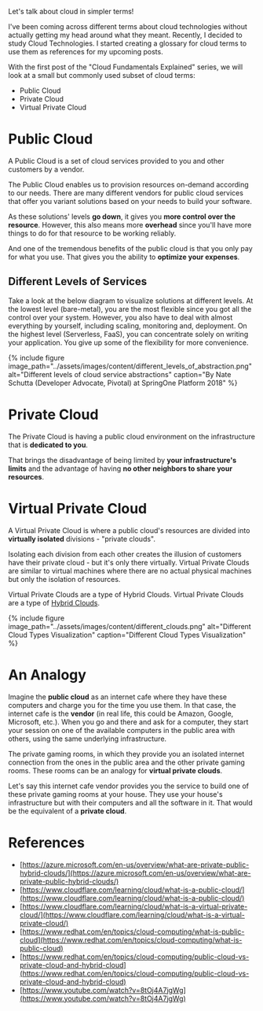 Let's talk about cloud in simpler terms!

I've been coming across different terms about cloud technologies without actually getting my head around what they meant. Recently, I decided to study Cloud Technologies. I started creating a glossary for cloud terms to use them as references for my upcoming posts.

With the first post of the "Cloud Fundamentals Explained" series, we will look at a small but commonly used subset of cloud terms:
* Public Cloud
* Private Cloud
* Virtual Private Cloud

# Public Cloud

A Public Cloud is a set of cloud services provided to you and other customers by a vendor.

The Public Cloud enables us to provision resources on-demand according to our needs. There are many different vendors for public cloud services that offer you variant solutions based on your needs to build your software.

As these solutions' levels **go down**, it gives you **more control over the resource**. However, this also means more **overhead** since you'll have more things to do for that resource to be working reliably.

And one of the tremendous benefits of the public cloud is that you only pay for what you use. That gives you the ability to **optimize your expenses**.

## Different Levels of Services

Take a look at the below diagram to visualize solutions at different levels. At the lowest level (bare-metal), you are the most flexible since you got all the control over your system. However, you also have to deal with almost everything by yourself, including scaling, monitoring and, deployment. On the highest level (Serverless, FaaS), you can concentrate solely on writing your application. You give up some of the flexibility for more convenience.


{% include figure image_path="../assets/images/content/different_levels_of_abstraction.png" alt="Different levels of cloud service abstractions" caption="By Nate Schutta (Developer Advocate, Pivotal) at SpringOne Platform 2018" %}

# Private Cloud

The Private Cloud is having a public cloud environment on the infrastructure that is **dedicated to you**. 

That brings the disadvantage of being limited by **your infrastructure's limits** and the advantage of having **no other neighbors to share your resources**.

# Virtual Private Cloud

A Virtual Private Cloud is where a public cloud's resources are divided into **virtually isolated** divisions - "private clouds".

Isolating each division from each other creates the illusion of customers have their private cloud - but it's only there virtually. Virtual Private Clouds are similar to virtual machines where there are no actual physical machines but only the isolation of resources. 

Virtual Private Clouds are a type of Hybrid Clouds. Virtual Private Clouds are a type of [Hybrid Clouds](https://www.redhat.com/en/topics/cloud-computing/what-is-hybrid-cloud).

{% include figure image_path="../assets/images/content/different_clouds.png" alt="Different Cloud Types Visualization" caption="Different Cloud Types Visualization" %}

# An Analogy

Imagine the **public cloud** as an internet cafe where they have these computers and charge you for the time you use them. In that case, the internet cafe is the **vendor** (in real life, this could be Amazon, Google, Microsoft, etc.). When you go and there and ask for a computer, they start your session on one of the available computers in the public area with others, using the same underlying infrastructure. 

The private gaming rooms, in which they provide you an isolated internet connection from the ones in the public area and the other private gaming rooms. These rooms can be an analogy for **virtual private clouds**. 

Let's say this internet cafe vendor provides you the service to build one of these private gaming rooms at your house. They use your house's infrastructure but with their computers and all the software in it. That would be the equivalent of a **private cloud**.

# References

* [https://azure.microsoft.com/en-us/overview/what-are-private-public-hybrid-clouds/](https://azure.microsoft.com/en-us/overview/what-are-private-public-hybrid-clouds/)
* [https://www.cloudflare.com/learning/cloud/what-is-a-public-cloud/](https://www.cloudflare.com/learning/cloud/what-is-a-public-cloud/)
* [https://www.cloudflare.com/learning/cloud/what-is-a-virtual-private-cloud/](https://www.cloudflare.com/learning/cloud/what-is-a-virtual-private-cloud/)
* [https://www.redhat.com/en/topics/cloud-computing/what-is-public-cloud](https://www.redhat.com/en/topics/cloud-computing/what-is-public-cloud)
* [https://www.redhat.com/en/topics/cloud-computing/public-cloud-vs-private-cloud-and-hybrid-cloud](https://www.redhat.com/en/topics/cloud-computing/public-cloud-vs-private-cloud-and-hybrid-cloud)
* [https://www.youtube.com/watch?v=8tOj4A7jgWg](https://www.youtube.com/watch?v=8tOj4A7jgWg)